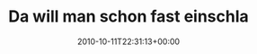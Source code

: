 ---
retweeted: false
source: <a href="http://twitter.com/#!/download/ipad" rel="nofollow">Twitter for iPad</a>
entities:
  hashtags:
  - text: moshbett
    indices:
    - '117'
    - '126'
  symbols: []
  user_mentions:
  - name: metall0phon
    screen_name: metall0phon
    indices:
    - '90'
    - '102'
    id_str: '196282704'
    id: '196282704'
  urls: []
display_text_range:
- '0'
- '126'
favorite_count: '1'
id_str: '27074606192'
truncated: false
retweet_count: '0'
id: '27074606192'
created_at: Mon Oct 11 22:31:13 +0000 2010
favorited: false
full_text: 'Da will man schon fast einschlafen und dann knallt einem der [@bensonofone](https://twitter.com/bensonofone)
  noch mal KSE im [@metall0phon](https://twitter.com/metall0phon) um die Ohren. #moshbett'
lang: de
tags:
- moshbett
- pesos:twitter
date: '2010-10-11T22:31:13+00:00'
src: https://twitter.com/bascht/status/27074606192
original_url: https://twitter.com/bascht/status/27074606192
type: twitter_tweet
text: 'Da will man schon fast einschlafen und dann knallt einem der [@bensonofone](https://twitter.com/bensonofone)
  noch mal KSE im [@metall0phon](https://twitter.com/metall0phon) um die Ohren. #moshbett'
title: Da will man schon fast einschla

---